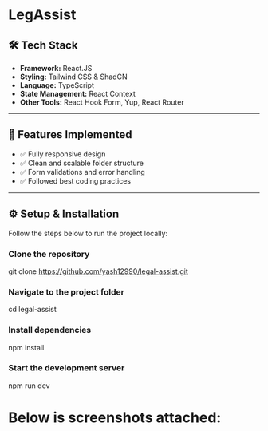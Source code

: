 # LegAssist

## 🛠️ Tech Stack
- **Framework:** React.JS
- **Styling:** Tailwind CSS & ShadCN 
- **Language:** TypeScript
- **State Management:** React Context
- **Other Tools:** React Hook Form, Yup, React Router

---

## 🚀 Features Implemented
- ✅ Fully responsive design  
- ✅ Clean and scalable folder structure  
- ✅ Form validations and error handling  
- ✅ Followed best coding practices  

---

## ⚙️ Setup & Installation

Follow the steps below to run the project locally:

### Clone the repository
git clone https://github.com/yash12990/legal-assist.git

### Navigate to the project folder
cd legal-assist

### Install dependencies
npm install

### Start the development server
npm run dev

# Below is screenshots attached:

